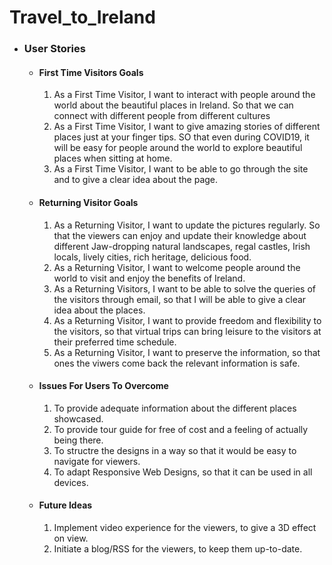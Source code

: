 # Travel_to_Ireland
- ### User Stories
     - #### First Time Visitors Goals
       1. As a First Time Visitor, I want to interact with people around the world about the beautiful places in Ireland. So that we can connect with different people from different cultures
       2. As a First Time Visitor, I want to give amazing stories of different places just at your finger tips. SO that even during COVID19, it will be easy for people around the world to explore beautiful places when sitting at home.
       3. As a First Time Visitor, I want to be able to go through the site and to give a clear idea about the page.

     - #### Returning Visitor Goals
       1. As a Returning Visitor, I want to update the pictures regularly. So that the viewers can enjoy and update their knowledge about different Jaw-dropping natural landscapes, regal castles, Irish locals, lively cities, rich heritage, delicious food.
       2. As a Returning Visitor, I want to welcome people around the world to visit and enjoy the benefits of Ireland.
       3. As a Returning Visitors, I want to be able to solve the queries of the visitors through email, so that I will be able to give a clear idea about the places.
       4. As a Returning Visitor, I want to provide freedom and flexibility to the visitors, so that virtual trips can bring leisure to the visitors at their preferred time schedule.
       5. As a Returning Visitor, I want to preserve the information, so that ones the viwers come back the relevant information is safe.

     - #### Issues For Users To Overcome
       1. To provide adequate information about the different places showcased.
       2. To provide tour guide for free of cost and a feeling of actually being there.
       3. To structre the designs in a way so that it would be easy to navigate for viewers.
       4. To adapt Responsive Web Designs, so that it can be used in all devices.
     
     - #### Future Ideas
       1. Implement video experience for the viewers, to give a 3D effect on view.
       2. Initiate a blog/RSS for the viewers, to keep them up-to-date.
